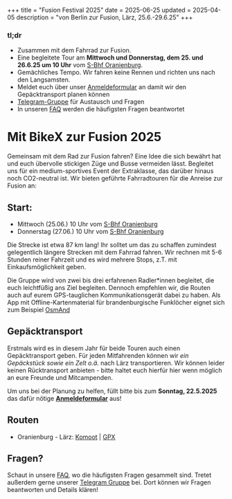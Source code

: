 +++
title = "Fusion Festival 2025"
date = 2025-06-25
updated = 2025-04-05
description = "von Berlin zur Fusion, Lärz, 25.6.-29.6.25"
+++

### tl;dr
- Zusammen mit dem Fahrrad zur Fusion.
- Eine begleitete Tour am **Mittwoch und Donnerstag, dem 25. und 26.6.25 um 10 Uhr** vom [S-Bhf Oranienburg](https://www.openstreetmap.org/?mlat=52.75439&mlon=13.24829#map=19/52.75436/13.24828).
- Gemächliches Tempo. Wir fahren keine Rennen und richten uns nach den Langsamsten.
- Meldet euch über unser [Anmeldeformular](https://cloud.etrommer.de/apps/forms/s/4xXrTLXmcynXqn5YeCapqNHt) an damit wir den Gepäcktransport planen können
- [Telegram-Gruppe](https://t.me/+VUv2dQbU44ZmN2Vi) für Austausch und Fragen
- In unseren [FAQ](/faq) werden die häufigsten Fragen beantwortet

# Mit BikeX zur Fusion 2025
Gemeinsam mit dem Rad zur Fusion fahren? 
Eine Idee die sich bewährt hat und euch übervolle stickigen Züge und Busse vermeiden lässt.
Begleitet uns für ein medium-sportives Event der Extraklasse, das darüber hinaus noch CO2-neutral ist. Wir bieten geführte Fahrradtouren für die Anreise zur Fusion an:

## Start:
- Mittwoch (25.06.) 10 Uhr vom [S-Bhf Oranienburg](https://www.openstreetmap.org/?mlat=52.75439&mlon=13.24829#map=19/52.75436/13.24828) 
- Donnerstag (27.06.) 10 Uhr vom [S-Bhf Oranienburg](https://www.openstreetmap.org/?mlat=52.75439&mlon=13.24829#map=19/52.75436/13.24828) 
 
Die Strecke ist etwa 87 km lang! Ihr solltet um das zu schaffen zumindest gelegentlich längere Strecken mit dem Fahrrad fahren. Wir rechnen mit 5-6 Stunden reiner Fahrzeit und es wird mehrere Stops, z.T. mit Einkaufsmöglichkeit geben.

Die Gruppe wird von zwei bis drei erfahrenen Radler*innen begleitet, die euch leichtfüßig ans Ziel begleiten. Dennoch empfehlen wir, die Routen auch auf eurem GPS-tauglichen Kommunikationsgerät dabei zu haben. Als App mit Offline-Kartenmaterial für brandenburgische Funklöcher eignet sich zum Beispiel [OsmAnd](https://osmand.net)

## Gepäcktransport
Erstmals wird es in diesem Jahr für beide Touren auch einen Gepäcktransport geben. Für jeden Mitfahrenden können wir _ein Gepäckstück sowie ein Zelt o.ä._ nach Lärz transportieren. Wir können leider keinen Rücktransport anbieten - bitte haltet euch hierfür hier wenn möglich an eure Freunde und Mitcampenden.

Um uns bei der Planung zu helfen, füllt bitte bis zum **Sonntag, 22.5.2025** das dafür nötige **[Anmeldeformular](https://cloud.etrommer.de/apps/forms/s/4xXrTLXmcynXqn5YeCapqNHt)** aus!

## Routen
- Oranienburg - Lärz: [Komoot](https://www.komoot.de/tour/884038344) | [GPX](/routes/fusion/oranienburg-fusion2024.gpx)

## Fragen?
Schaut in unsere [FAQ](/faq), wo die häufigsten Fragen gesammelt sind. Tretet außerdem gerne unserer [Telegram Gruppe](https://t.me/+VUv2dQbU44ZmN2Vi
) bei. Dort können wir Fragen beantworten und Details klären!
